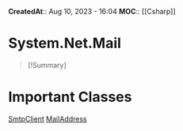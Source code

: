 **CreatedAt**:: Aug 10, 2023 - 16:04
**MOC**:: [[Csharp]]
# System.Net.Mail

>[!Summary]
>

# Important Classes
[SmtpClient](https://learn.microsoft.com/en-us/dotnet/api/system.net.mail.smtpclient?view=net-7.0)
[MailAddress](https://learn.microsoft.com/en-us/dotnet/api/system.net.mail.mailaddress?view=net-7.0)